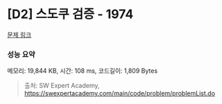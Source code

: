 # [D2] 스도쿠 검증 - 1974 

[문제 링크](https://swexpertacademy.com/main/code/problem/problemDetail.do?contestProbId=AV5Psz16AYEDFAUq) 

### 성능 요약

메모리: 19,844 KB, 시간: 108 ms, 코드길이: 1,809 Bytes



> 출처: SW Expert Academy, https://swexpertacademy.com/main/code/problem/problemList.do